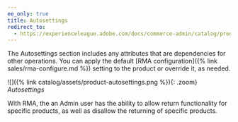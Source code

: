 ```yaml
---
ee_only: true
title: Autosettings
redirect_to:
  - https://experienceleague.adobe.com/docs/commerce-admin/catalog/products/settings/product-autosettings.html
---
```


The Autosettings section includes any attributes that are dependencies for other operations. You can apply the default [RMA configuration]({% link sales/rma-configure.md %}) setting to the product or override it, as needed.

![]({% link catalog/assets/product-autosettings.png %}){: .zoom}
_Autosettings_

With RMA, the an Admin user has the ability to allow return functionality for specific products, as well as disallow the returning of specific products.
